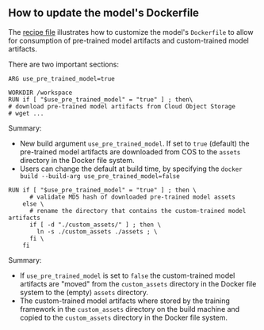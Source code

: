 ## How to update the model's Dockerfile

The [recipe file](https://github.com/IBM/MAX-Skeleton/blob/master/Dockerfile) illustrates how to customize the model's `Dockerfile` to allow for consumption of pre-trained model artifacts and custom-trained model artifacts.

There are two important sections:

```
ARG use_pre_trained_model=true

WORKDIR /workspace
RUN if [ "$use_pre_trained_model" = "true" ] ; then\
# download pre-trained model artifacts from Cloud Object Storage
# wget ...
```

Summary:
- New build argument `use_pre_trained_model`. If set to `true` (default) the pre-trained model artifacts are downloaded from COS to the `assets` directory in the Docker file system.
- Users can change the default at build time, by specifying the `docker build --build-arg use_pre_trained_model=false`

```
RUN if [ "$use_pre_trained_model" = "true" ] ; then \
      # validate MD5 hash of downloaded pre-trained model assets
    else \
      # rename the directory that contains the custom-trained model artifacts
      if [ -d "./custom_assets/" ] ; then \
        ln -s ./custom_assets ./assets ; \
      fi \
    fi
```

Summary:
- If `use_pre_trained_model` is set to `false` the custom-trained model artifacts are "moved" from the `custom_assets` directory in the Docker file system to the (empty) `assets` directory.
- The custom-trained model artifacts where stored by the training framework in the `custom_assets` directory on the build machine and copied to the `custom_assets` directory in the Docker file system.


